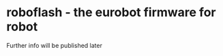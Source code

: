 roboflash - the eurobot firmware for robot
==========================================

Further info will be published later

